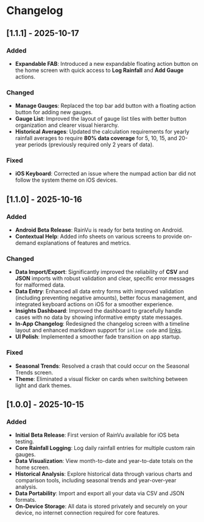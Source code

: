 # Changelog

## [1.1.1] - 2025-10-17

### Added

- **Expandable FAB**: Introduced a new expandable floating action button on the home screen with quick access to **Log Rainfall** and **Add Gauge** actions.

### Changed

- **Manage Gauges**: Replaced the top bar add button with a floating action button for adding new gauges.
- **Gauge List**: Improved the layout of gauge list tiles with better button organization and clearer visual hierarchy.
- **Historical Averages**: Updated the calculation requirements for yearly rainfall averages to require **80% data coverage** for 5, 10, 15, and 20-year periods (previously required only 2 years of data).

### Fixed

- **iOS Keyboard**: Corrected an issue where the numpad action bar did not follow the system theme on iOS devices.

## [1.1.0] - 2025-10-16

### Added
- **Android Beta Release**: RainVu is ready for beta testing on Android.
- **Contextual Help**: Added info sheets on various screens to provide on-demand explanations of features and metrics.

### Changed
- **Data Import/Export**: Significantly improved the reliability of **CSV** and **JSON** imports with robust validation and clear, specific error messages for malformed data.
- **Data Entry**: Enhanced all data entry forms with improved validation (including preventing negative amounts), better focus management, and integrated keyboard actions on iOS for a smoother experience.
- **Insights Dashboard**: Improved the dashboard to gracefully handle cases with no data by showing informative empty state messages.
- **In-App Changelog**: Redesigned the changelog screen with a timeline layout and enhanced markdown support for `inline code` and [links](https://github.com/the-user-created/RainVu).
- **UI Polish**: Implemented a smoother fade transition on app startup.

### Fixed
- **Seasonal Trends**: Resolved a crash that could occur on the Seasonal Trends screen.
- **Theme**: Eliminated a visual flicker on cards when switching between light and dark themes.

## [1.0.0] - 2025-10-15

### Added

- **Initial Beta Release**: First version of RainVu available for iOS beta testing.
- **Core Rainfall Logging**: Log daily rainfall entries for multiple custom rain gauges.
- **Data Visualization**: View month-to-date and year-to-date totals on the home screen.
- **Historical Analysis**: Explore historical data through various charts and comparison tools, including seasonal trends and year-over-year analysis.
- **Data Portability**: Import and export all your data via CSV and JSON formats.
- **On-Device Storage**: All data is stored privately and securely on your device, no internet connection required for core features.
